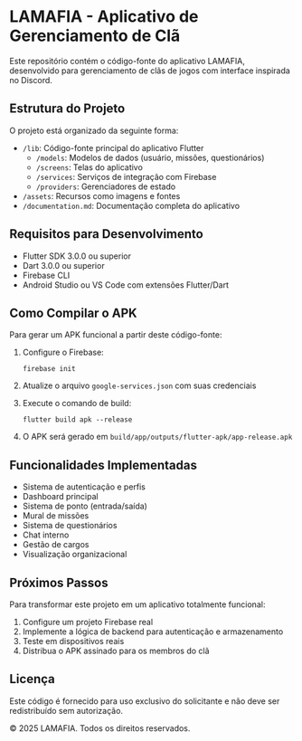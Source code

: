 # LAMAFIA - Aplicativo de Gerenciamento de Clã

Este repositório contém o código-fonte do aplicativo LAMAFIA, desenvolvido para gerenciamento de clãs de jogos com interface inspirada no Discord.

## Estrutura do Projeto

O projeto está organizado da seguinte forma:

- `/lib`: Código-fonte principal do aplicativo Flutter
  - `/models`: Modelos de dados (usuário, missões, questionários)
  - `/screens`: Telas do aplicativo
  - `/services`: Serviços de integração com Firebase
  - `/providers`: Gerenciadores de estado
- `/assets`: Recursos como imagens e fontes
- `/documentation.md`: Documentação completa do aplicativo

## Requisitos para Desenvolvimento

- Flutter SDK 3.0.0 ou superior
- Dart 3.0.0 ou superior
- Firebase CLI
- Android Studio ou VS Code com extensões Flutter/Dart

## Como Compilar o APK

Para gerar um APK funcional a partir deste código-fonte:

1. Configure o Firebase:
   ```
   firebase init
   ```

2. Atualize o arquivo `google-services.json` com suas credenciais

3. Execute o comando de build:
   ```
   flutter build apk --release
   ```

4. O APK será gerado em `build/app/outputs/flutter-apk/app-release.apk`

## Funcionalidades Implementadas

- Sistema de autenticação e perfis
- Dashboard principal
- Sistema de ponto (entrada/saída)
- Mural de missões
- Sistema de questionários
- Chat interno
- Gestão de cargos
- Visualização organizacional

## Próximos Passos

Para transformar este projeto em um aplicativo totalmente funcional:

1. Configure um projeto Firebase real
2. Implemente a lógica de backend para autenticação e armazenamento
3. Teste em dispositivos reais
4. Distribua o APK assinado para os membros do clã

## Licença

Este código é fornecido para uso exclusivo do solicitante e não deve ser redistribuído sem autorização.

© 2025 LAMAFIA. Todos os direitos reservados.
